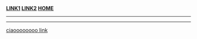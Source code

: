 **[LINK1](pag1.md) [LINK2](pag1.md) [HOME](index.md)**

***
___


[ciaoooooooo link](https://google.com)

